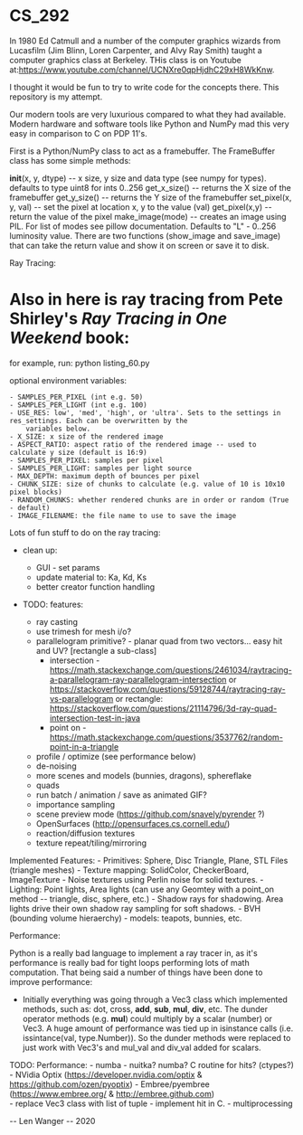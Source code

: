 # CS_292

In 1980 Ed Catmull and a number of the computer graphics wizards from Lucasfilm (Jim Blinn, Loren Carpenter, and Alvy Ray Smith) taught a computer graphics class at Berkeley. THis class is on Youtube at:https://www.youtube.com/channel/UCNXre0qpHjdhC29xH8WkKnw.

I thought it would be fun to try to write code for the concepts there. This repository is my attempt.

Our modern tools are very luxurious compared to what they had available. Modern hardware and software tools like Python and NumPy mad this very easy in comparison to C on PDP 11's.

First is a Python/NumPy class to act as a framebuffer. The FrameBuffer class has some simple methods:

__init__(x, y, dtype) -- x size, y size and data type (see numpy for types). defaults to type uint8 for ints 0..256
get_x_size() -- returns the X size of the framebuffer
get_y_size() -- returns the Y size of the framebuffer
set_pixel(x, y, val) -- set the pixel at location x, y to the value (val)
get_pixel(x,y) -- return the value of the pixel
make_image(mode) -- creates an image using PIL. For list of modes see pillow documentation. Defaults to "L" - 0..256 luminosity value. There are two functions (show_image and save_image) that can take the return value and show it on screen or save it to disk.

Ray Tracing:
# Also in here is ray tracing from Pete Shirley's _Ray Tracing in One Weekend_ book:

for example, run: python listing_60.py

optional environment variables:

    - SAMPLES_PER_PIXEL (int e.g. 50)
    - SAMPLES_PER_LIGHT (int e.g. 100)
    - USE_RES: low', 'med', 'high', or 'ultra'. Sets to the settings in res_settings. Each can be overwritten by the
        variables below.
    - X_SIZE: x size of the rendered image
    - ASPECT_RATIO: aspect ratio of the rendered image -- used to calculate y size (default is 16:9)
    - SAMPLES_PER_PIXEL: samples per pixel
    - SAMPLES_PER_LIGHT: samples per light source
    - MAX_DEPTH: maximum depth of bounces per pixel
    - CHUNK_SIZE: size of chunks to calculate (e.g. value of 10 is 10x10 pixel blocks)
    - RANDOM_CHUNKS: whether rendered chunks are in order or random (True - default)
    - IMAGE_FILENAME: the file name to use to save the image

Lots of fun stuff to do on the ray tracing:

- clean up:
    - GUI - set params
    - update material to: Ka, Kd, Ks
    - better creator function handling

- TODO: features:
    - ray casting
    - use trimesh for mesh i/o?
    - parallelogram primitive? - planar quad from two vectors... easy hit and UV? [rectangle a sub-class]
        - intersection - https://math.stackexchange.com/questions/2461034/raytracing-a-parallelogram-ray-parallelogram-intersection
            or https://stackoverflow.com/questions/59128744/raytracing-ray-vs-parallelogram
            or rectangle: https://stackoverflow.com/questions/21114796/3d-ray-quad-intersection-test-in-java
        - point on - https://math.stackexchange.com/questions/3537762/random-point-in-a-triangle
    - profile / optimize (see performance below)
    - de-noising
    - more scenes and models (bunnies, dragons), sphereflake
    - quads
    - run batch / animation / save as animated GIF?
    - importance sampling
    - scene preview mode (https://github.com/snavely/pyrender ?)
    - OpenSurfaces (http://opensurfaces.cs.cornell.edu/)
    - reaction/diffusion textures
    - texture repeat/tiling/mirroring

Implemented Features:
    - Primitives: Sphere, Disc Triangle, Plane, STL Files (triangle meshes)
    - Texture mapping: SolidColor, CheckerBoard, ImageTexture
    - Noise textures using Perlin noise for solid textures.
    - Lighting: Point lights, Area lights (can use any Geomtey with a point_on method -- triangle, disc, 
        sphere, etc.) 
    - Shadow rays for shadowing. Area lights drive their own shadow ray sampling for soft shadows.
    - BVH (bounding volume hieraerchy)
    - models: teapots, bunnies, etc.
    
Performance:

Python is a really bad language to implement a ray tracer in, as it's performance is really bad for tight loops
 performing lots of math computation. That being said a number of things have been done to improve performance:
 
- Initially everything was going through a Vec3 class which implemented methods, such as: dot, cross, __add__, 
__sub__, __mul__, __div__, etc. The dunder operator methods (e.g. __mul__) could multiply by a scalar (number)
or Vec3. A huge amount of performance was tied up in isinstance calls (i.e. issintance(val, type.Number)). So the
dunder methods were replaced to just work with Vec3's and mul_val and div_val added for scalars.

TODO: Performance:
    - numba
    - nuitka? numba? C routine for hits? (ctypes?)
    - NVidia Optix (https://developer.nvidia.com/optix & https://github.com/ozen/pyoptix)
    - Embree/pyembree (https://www.embree.org/ & http://embree.github.com)    
    - replace Vec3 class with list of tuple
    - implement hit in C.
    - multiprocessing

--
Len Wanger -- 2020
